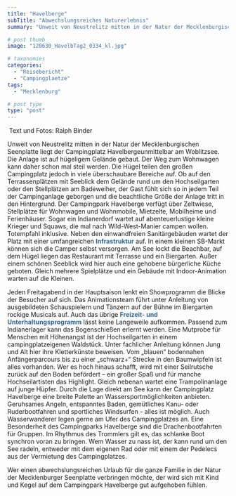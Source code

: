```yaml
---
title: "Havelberge"
subTitle: "Abwechslungsreiches Naturerlebnis"
summary: "Unweit von Neustrelitz mitten in der Natur der Mecklenburgischen Seenplatte liegt der Campingplatz Havelbergeunmittelbar am Woblitzsee. Die Anlage ist auf hügeligem Gelände gebaut. Der Weg zum Wohnwagen kann daher schon mal steil werden. Die Hügel teilen den großen Campingplatz jedoch in viele überschaubare Bereiche auf. Ob auf }"

# post thumb
image: "120630_HavelbTag2_0334_kl.jpg"

# taxonomies
categories: 
  - "Reisebericht"
  - "Campingplaetze"
tags:
  - "Mecklenburg"

# post type
type: "post"
---
```


 Text und Fotos: Ralph Binder  

 Unweit von Neustrelitz mitten in der Natur der Mecklenburgischen Seenplatte liegt der Campingplatz Havelbergeunmittelbar am Woblitzsee. Die Anlage ist auf hügeligem Gelände gebaut. Der Weg zum Wohnwagen kann daher schon mal steil werden. Die Hügel teilen den großen Campingplatz jedoch in viele überschaubare Bereiche auf. Ob auf den Terrassenplätzen mit Seeblick dem Gelände rund um den Hochseilgarten oder den Stellplätzen am Badeweiher, der Gast fühlt sich so in jedem Teil der Campinganlage geborgen und die beachtliche Größe der Anlage tritt in den Hintergrund. Der Campingpark Havelberge verfügt über Zeltwiese, Stellplätze für Wohnwagen und Wohnmobile, Mietzelte, Mobilheime und Ferienhäuser. Sogar ein Indianerdorf wartet auf abenteuerlustige kleine Krieger und Squaws, die mal nach Wild-West-Manier campen wollen. Totempfahl inklusive. Neben den einwandfreien Sanitärgebäuden wartet der Platz mit einer umfangreichen <span style="color: #336699">**Infrastruktur**</span> auf. In einem kleinen SB-Markt können sich die Camper selbst versorgen. Am See lockt die Beachbar, auf dem Hügel liegen das Restaurant mit Terrasse und ein Biergarten. Außer einem schönen Seeblick wird hier auch eine gehobene bürgerliche Küche geboten. Gleich mehrere Spielplätze und ein Gebäude mit Indoor-Animation warten auf die Kleinen.

Jeden Freitagabend in der Hauptsaison lenkt ein Showprogramm die Blicke der Besucher auf sich. Das Animationsteam führt unter Anleitung von ausgebildeten Schauspielern und Tänzern auf der Bühne im Biergarten rockige Musicals auf. Auch das übrige <span style="color: #336699">**Freizeit- und Unterhaltungsprogramm** </span>lässt keine Langeweile aufkommen. Passend zum Indianerlager kann das Bogenschießen erlernt werden. Eine Mutprobe für Menschen mit Höhenangst ist der Hochseilgarten in einem campingplatzeigenen Waldstück. Unter fachlicher Anleitung können Jung und Alt hier ihre Kletterkünste beweisen. Vom „blauen“ bodennahen Anfängerparcours bis zu einer „schwarz+“ Strecke in den Baumwipfeln ist alles vorhanden. Wer es hoch hinaus schafft, wird mit einer Seilrutsche zurück auf den Boden befördert – ein großer Spaß und für manche Hochseilartisten das Highlight. Gleich nebenan wartet eine Trampolinanlage auf junge Hüpfer. Durch die Lage direkt am See kann der Campingplatz Havelberge eine breite Palette an Wassersportmöglichkeiten anbieten. Geruhsames Angeln, entspanntes Baden, gemütliches Kanu- oder Ruderbootfahren und sportliches Windsurfen - alles ist möglich. Auch Wasserwanderer legen gerne am Ufer des Campingplatzes an. Eine Besonderheit des Campingparks Havelberge sind die Drachenbootfahrten für Gruppen. Im Rhythmus des Trommlers gilt es, das schlanke Boot synchron voran zu bringen. Wem Wasser zu nass ist, der kann rund um den See radeln, entweder mit dem eigenen Rad oder mit einem der Pedelecs aus der Vermietung des Campingplatzes.

Wer einen abwechslungsreichen Urlaub für die ganze Familie in der Natur der Mecklenburger Seenplatte verbringen möchte, der wird sich mit Kind und Kegel auf dem Campingpark Havelberge gut aufgehoben fühlen.